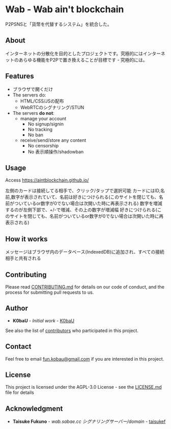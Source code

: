 # Wab - Wab ain't blockchain

P2PSNSと「貨幣を代替するシステム」を統合した。

## About

インターネットの分散化を目的としたプロジェクトです。究極的にはインターネットのあらゆる機能をP2Pで置き換えることが目標です - 究極的には。

## Features

- ブラウザで開くだけ
- The servers do:
  - HTML/CSS/JSの配布
  - WebRTCのシグナリング/STUN
- The servers **do not**:
  - manage your account
    - No signup/signin
    - No tracking
    - No ban
  - receive/send/store any content
    - No censorship
    - No 表示順操作/shadowban

## Usage

Access https://aintblockchain.github.io/

左側のカードは接続してる相手で、クリック/タップで選択可能
カードにはID,名前,数字が表示されていて、名前は好きにつけられる(このサイトを閉じても、名前がついているor数字が0でない場合は次開いた時に再表示される)
数字を増減するのが左側下部で、+/-で増減、その上の数字が増減幅
好きにつけられる(このサイトを閉じても、名前がついているor数字が0でない場合は次開いた時に再表示される)

## How it works

メッセージはブラウザ内のデータベース(IndexedDB)に追加され、すべての接続相手と共有される

## Contributing

Please read [CONTRIBUTING.md](https://github.com/aintblockchain/aintblockchain.github.io/CONTRIBUTING.md) for details on our code of conduct, and the process for submitting pull requests to us.

## Author

* **K0baU** - *Initial work* - [K0baU](https://github.com/K0baU)

See also the list of [contributors](https://github.com/aintblockchain/aintblockchain.github.io/contributors) who participated in this project.

## Contact

Feel free to email fun.kobau@gmail.com if you are interested in this project.

## License

This project is licensed under the AGPL-3.0 License - see the [LICENSE.md](LICENSE.md) file for details

## Acknowledgment

* **Taisuke Fukuno** - *wab.sabae.cc シグナリングサーバー/domain* - [taisukef](https://github.com/taisukef)
